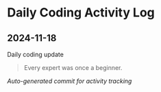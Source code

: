 # Daily Coding Activity Log

## 2024-11-18

Daily coding update

> Every expert was once a beginner.

*Auto-generated commit for activity tracking*
